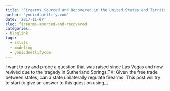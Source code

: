 ```yaml
---
title: "Firearms Sourced and Recovered in the United States and Territories 2010-2016"
author: 'yonicd.netlify.com'
date: '2017-11-07'
slug: firearms-sourced-and-recovered
categories:
- bloglink
tags:
  - rstats
  - modeling
  - yonicdnetlifycom
---
```


I want to try and probe a question that was raised since Las Vegas and now revived due to the tragedy in Sutherland Springs,TX: Given the free trade between states, can a state unilaterally regulate firearms. This post will try to start to give an answer to this question using[... <i class="fas fa-external-link-alt"></i>](https://yonicd.netlify.com/post/2017-11-07-gunflow/)

